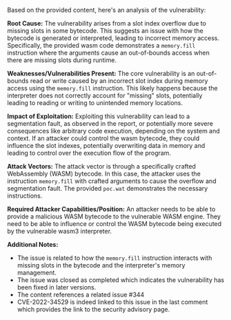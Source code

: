 Based on the provided content, here's an analysis of the vulnerability:

**Root Cause:** The vulnerability arises from a slot index overflow due to missing slots in some bytecode. This suggests an issue with how the bytecode is generated or interpreted, leading to incorrect memory access. Specifically, the provided wasm code demonstrates a `memory.fill` instruction where the arguments cause an out-of-bounds access when there are missing slots during runtime.

**Weaknesses/Vulnerabilities Present:** The core vulnerability is an out-of-bounds read or write caused by an incorrect slot index during memory access using the `memory.fill` instruction. This likely happens because the interpreter does not correctly account for "missing" slots, potentially leading to reading or writing to unintended memory locations.

**Impact of Exploitation:** Exploiting this vulnerability can lead to a segmentation fault, as observed in the report, or potentially more severe consequences like arbitrary code execution, depending on the system and context. If an attacker could control the wasm bytecode, they could influence the slot indexes, potentially overwriting data in memory and leading to control over the execution flow of the program.

**Attack Vectors:** The attack vector is through a specifically crafted WebAssembly (WASM) bytecode. In this case, the attacker uses the instruction `memory.fill` with crafted arguments to cause the overflow and segmentation fault. The provided `poc.wat` demonstrates the necessary instructions.

**Required Attacker Capabilities/Position:** An attacker needs to be able to provide a malicious WASM bytecode to the vulnerable WASM engine.
They need to be able to influence or control the WASM bytecode being executed by the vulnerable wasm3 interpreter.

**Additional Notes:**

*   The issue is related to how the `memory.fill` instruction interacts with missing slots in the bytecode and the interpreter's memory management.
*   The issue was closed as completed which indicates the vulnerability has been fixed in later versions.
*   The content references a related issue #344
*   CVE-2022-34529 is indeed linked to this issue in the last comment which provides the link to the security advisory page.